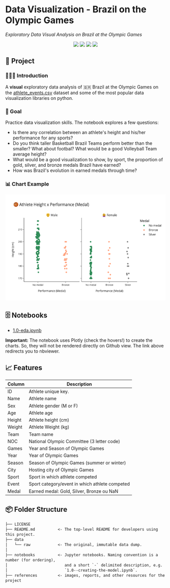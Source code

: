 # Data Visualization - Brazil on the Olympic Games

*Exploratory Data Visual Analysis on Brazil at the Olympic Games*

<div align="center">
<img src="https://img.shields.io/badge/python-3670A0?style=for-the-badge&logo=python&logoColor=ffdd54">
<img src="https://img.shields.io/badge/pandas-%23150458.svg?style=for-the-badge&logo=pandas&logoColor=white">
<img src="https://img.shields.io/badge/matplotlib-%23ffffff.svg?style=for-the-badge&logo=plotly&logoColor=black">
<img src="https://img.shields.io/badge/plotly-%23004DFF.svg?style=for-the-badge&logo=plotly&logoColor=white">
</div>

## 📖 Project

### 👨🏻‍🏫 Introduction

A **visual** exploratory data analysis of 🇧🇷 Brazil at the Olympic Games on the [athlete_events.csv](#-features) dataset and some of the most popular data visualization libraries on python.

### 🎯 Goal

Practice data visualization skills. The notebook explores a few questions:

- Is there any correlation between an athlete's height and his/her performance for any sports?
- Do you think taller Basketball Brazil Teams perform better than the smaller? What about footbal? What would be a good Volleyball Team average height?
- What would be a good visualization to show, by sport, the proportion of gold, silver, and bronze medals Brazil have earned?
- How was Brazil's evolution in earned medals through time?

### 📊 Chart Example

![Chart Example](references/chart-example.png)

## 🗄 Notebooks

- [1.0-eda.ipynb](https://nbviewer.org/github/ewerthonk/dataviz-olympics/blob/main/dataviz-olympics.ipynb)

**Important:** The notebook uses Plotly (check the hovers!) to create the charts. So, they will not be rendered directly on Github view. The link above redirects you to nbviewer.

## 📈 Features

| Column | Description                                     |
|--------|-------------------------------------------------|
| ID     | Athlete unique key.                             |
| Name   | Athlete name                                    |
| Sex    | Athlete gender (M or F)                         |
| Age    | Athlete age                                     |  
| Height | Athlete height (cm)                             |
| Weight | Athlete Weight (kg)                             |
| Team   | Team name                                       |
| NOC    | National Olympic Committee (3 letter code)      |
| Games  | Year and Season of Olympic Games                |
| Year   | Year of Olympic Games                           |
| Season | Season of Olympic Games (summer or winter)      |
| City   | Hosting city of Olympic Games                   |
| Sport  | Sport in which athlete competed                 |
| Event  | Sport category/event in which athlete competed  |
| Medal  | Earned medal: Gold, Silver, Bronze ou NaN       |

## 📦 Folder Structure

    ├── LICENSE
    ├── README.md          <- The top-level README for developers using this project.
    ├── data
    │   └── raw            <- The original, immutable data dump.
    │
    ├── notebooks          <- Jupyter notebooks. Naming convention is a number (for ordering),
    │                         and a short `-` delimited description, e.g.
    │                         `1.0--creating-the-model.ipynb`.
    ├── references         <- images, reports, and other resources for the project